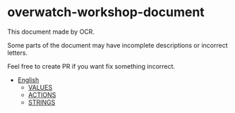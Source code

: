 # overwatch-workshop-document

This document made by OCR.


Some parts of the document may have incomplete descriptions or incorrect letters.


Feel free to create PR if you want fix something incorrect.


- [English](english/)
    - [VALUES](english/VALUES.md)
    - [ACTIONS](english/ACTIONS.md)
    - [STRINGS](english/STRINGS.md)
